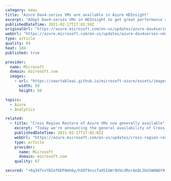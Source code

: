 ```yaml
---
category: news
title: "Azure Dav4-series VMs are available in Azure HDInsight"
excerpt: "Adopt Dav4-series VMs in HDInsight to get great performance at a competitive price."
publishedDateTime: 2021-02-17T17:01:59Z
originalUrl: "https://azure.microsoft.com/en-us/updates/azure-dav4series-vms-are-available-in-azure-hdinsight/"
webUrl: "https://azure.microsoft.com/en-us/updates/azure-dav4series-vms-are-available-in-azure-hdinsight/"
type: article
quality: 84
heat: 104
published: true

provider:
  name: Microsoft
  domain: microsoft.com
  images:
    - url: "https://smartableai.github.io/microsoft-azure/assets/images/organizations/microsoft.com-50x50.jpg"
      width: 50
      height: 50

topics:
  - Azure
  - Analytics

related:
  - title: "Cross Region Restore of Azure VMs now generally available"
    excerpt: "Today we're announcing the general availability of Cross Region Restore (CRR) for Microsoft Azure Virtual Machines (VMs) support using Microsoft Azure Backup. "
    publishedDateTime: 2021-02-17T17:01:02Z
    webUrl: "https://azure.microsoft.com/en-us/updates/cross-region-restore-of-azure-vms-now-generally-available/"
    type: article
    provider:
      name: Microsoft
      domain: microsoft.com
    quality: 67

secured: "+6q34TvvYBIefKDP0mh6y/hXDT9nssfaO5IGWr9UVLdRorAoQL3bGSW4N6Y9+KjfW0PMd56azvrx6GAooWYpbbxRgRmgwR3RHwJgNlHvcyBq1VAGmaVzhX1tP7DP6oBratlHITD29Z11RPDrVrhc0iqBxgEl/ewqh0dlNejLdHrpdH7tvqZcPhUy7dNGLGC35oD/Jpaqwk/bda6bzJvl/TnQ2PdVHLcHuVgmxcxLR0Oh3W8SXiW2n+Y55yPqIhHuOiO6kGj3kaAXW14+3uv1UzwpaN/a/FpdtWD6L3hNeIYHqrAHTduDUiKQkud98GLXlAQSxgOpnXHgnSfsHHJLCV4NlDRBbWDqGsyv7qKKrlo=;udVAKrDtYeoWXUqdvyc81w=="
---
```



